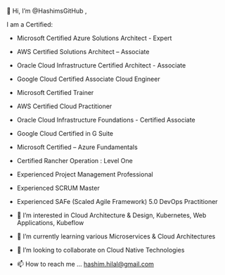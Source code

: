 👋 Hi, I’m @HashimsGitHub ,

I am a Certified: 
 - Microsoft Certified Azure Solutions Architect - Expert
 - AWS Certified Solutions Architect – Associate
 - Oracle Cloud Infrastructure Certified Architect - Associate
 - Google Cloud Certified Associate Cloud Engineer
 - Microsoft Certified Trainer
 - AWS Certified Cloud Practitioner
 - Oracle Cloud Infrastructure Foundations - Certified Associate
 - Google Cloud Certified in G Suite
 - Microsoft Certified – Azure Fundamentals
 - Certified Rancher Operation : Level One
 
 - Experienced Project Management Professional
 - Experienced SCRUM Master
 - Experienced SAFe (Scaled Agile Framework) 5.0 DevOps Practitioner

- 👀 I’m interested in Cloud Architecture & Design, Kubernetes, Web Applications, Kubeflow
- 🌱 I’m currently learning various Microservices & Cloud Architectures 
- 💞️ I’m looking to collaborate on Cloud Native Technologies 
- 📫 How to reach me ... hashim.hilal@gmail.com

<!---
HashimsGitHub/HashimsGitHub is a ✨ special ✨ repository because its `README.md` (this file) appears on your GitHub profile.
You can click the Preview link to take a look at your changes.
--->
